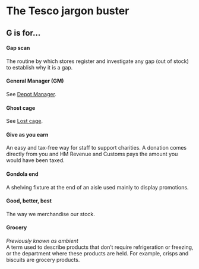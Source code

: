 # The Tesco jargon buster

## G is for…

#### Gap scan
The routine by which stores register and investigate any gap (out of stock) to establish why it is a gap.

#### General Manager (GM)
See [Depot Manager](d.md#depot-manager).

#### Ghost cage
See [Lost cage](l.md#lost-cage).

#### Give as you earn
An easy and tax-free way for staff to support charities. A donation comes directly from you and HM Revenue and Customs pays the amount you would have been taxed.

#### Gondola end
A shelving fixture at the end of an aisle used mainly to display promotions.

#### Good, better, best
The way we merchandise our stock.

#### Grocery
*Previously known as ambient*  
A term used to describe products that don’t require refrigeration or freezing, or the department where these products are held. For example, crisps and biscuits are grocery products.
